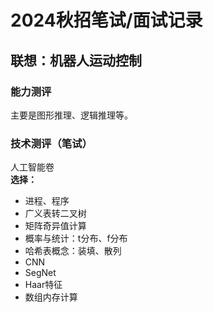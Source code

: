 # 2024秋招笔试/面试记录
## 联想：机器人运动控制
### 能力测评
主要是图形推理、逻辑推理等。
### 技术测评（笔试）
人工智能卷  
**选择：**
+ 进程、程序
+ 广义表转二叉树
+ 矩阵奇异值计算
+ 概率与统计：t分布、f分布
+ 哈希表概念：装填、散列
+ CNN
+ SegNet
+ Haar特征
+ 数组内存计算